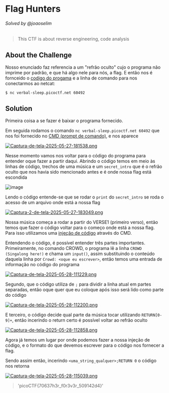 # Flag Hunters
###### Solved by @joaoselim
> This CTF is about reverse engineering, code analysis
## About the Challenge
Nosso enunciado faz referencia a um "refrão oculto" cujo o programa não imprime por padrão, e que há algo nele para nós, a flag.
 E então nos é fornceido o [codigo do progama](https://challenge-files.picoctf.net/c_verbal_sleep/1c1896b0e29fad87c1415f743b063161cad42d8f636ece348a6361e5be89309d/lyric-reader.py)
e a linha de comando para nos conectarmos ao netcat:

`$ nc verbal-sleep.picoctf.net 60492`
## Solution
Primeira coisa a se fazer é baixar o programa fornecido.

Em seguida rodamos o comando `nc verbal-sleep.picoctf.net 60492` que nos foi fornecido no [CMD (prompt de comando)](https://canaltech.com.br/utilitarios/o-que-e-um-prompt-de-comando/), e nos aparece

[![Captura-de-tela-2025-05-27-181538.png](https://i.postimg.cc/3RW1qsH3/Captura-de-tela-2025-05-27-181538.png)](https://postimg.cc/62JC213P)

Nesse momento vamos nos voltar para o código do programa para entender oque fazer a partir daqui. Abrindo o código temos em meio às linhas de código, trechos de uma música e um `secret_intro` que é o refrão oculto que nos havia sido mencionado antes e é onde nossa flag está escondida

![image](https://github.com/user-attachments/assets/aeea54fe-bf1d-4962-8ec5-653bdaf46105)

Lendo o código entende-se que se rodar o `print` do `secret_intro` se roda o acesso de um arquivo onde está a nossa flag

[![Captura-2-de-tela-2025-05-27-183049.png](https://i.postimg.cc/NM7XpbKQ/Captura-2-de-tela-2025-05-27-183049.png)](https://postimg.cc/ygxWNmhG)

Nossa música começa a rodar a partir do VERSE1 (primeiro verso), então temos que fazer o código voltar para o começo onde está a nossa flag.
Para isso utilizamos uma [injeção de código](https://en.wikipedia.org/wiki/Code_injection) através do CMD.

Entendendo o código, é possível entender três partes importantes. Primeiramente, no comando CROWD, o programa lê a linha `CROWD (Singalong here!)` e chama um `input()`, assim substituindo o conteúdo daquela linha por `Crowd: <oque eu escrever>`, então temos uma entrada de informação no código do programa

[![Captura-de-tela-2025-05-28-111229.png](https://i.postimg.cc/mrBYbxWq/Captura-de-tela-2025-05-28-111229.png)](https://postimg.cc/zy2bjcBS)

Segundo, que o código utiliza de `;` para dividir a linha atual em partes separadas, então oque quer que eu coloque após isso será lido como parte do código

[![Captura-de-tela-2025-05-28-112200.png](https://i.postimg.cc/Z576tJS5/Captura-de-tela-2025-05-28-112200.png)](https://postimg.cc/LJPJjK5c)

E terceiro, o código decide qual parte da música tocar utilizando `RETURN[0-9]+`, então incerindo o return certo é possível voltar ao refrão oculto

[![Captura-de-tela-2025-05-28-112858.png](https://i.postimg.cc/ZnyPb2Jy/Captura-de-tela-2025-05-28-112858.png)](https://postimg.cc/rRMRgh08)

Agora já temos um lugar por onde podemos fazer a nossa injeção de código, e o formato do que devemos escrever para o código nos fornecer a flag.

Sendo assim então, incerindo `<uma_string_qualquer>;RETURN 0` o código nos retorna

[![Captura-de-tela-2025-05-28-115039.png](https://i.postimg.cc/zvPshkXT/Captura-de-tela-2025-05-28-115039.png)](https://postimg.cc/JHZYVZXh)

>'picoCTF{70637h3r_f0r3v3r_509142d4}'
